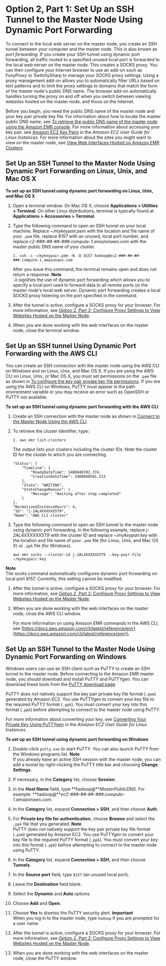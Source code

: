 # Option 2, Part 1: Set Up an SSH Tunnel to the Master Node Using Dynamic Port Forwarding<a name="emr-ssh-tunnel"></a>

To connect to the local web server on the master node, you create an SSH tunnel between your computer and the master node\. This is also known as *port forwarding*\. If you create your SSH tunnel using dynamic port forwarding, all traffic routed to a specified unused local port is forwarded to the local web server on the master node\. This creates a SOCKS proxy\. You can then configure your Internet browser to use an add\-on such as FoxyProxy or SwitchySharp to manage your SOCKS proxy settings\. Using a proxy management add\-on allows you to automatically filter URLs based on text patterns and to limit the proxy settings to domains that match the form of the master node's public DNS name\. The browser add\-on automatically handles turning the proxy on and off when you switch between viewing websites hosted on the master node, and those on the Internet\. 

Before you begin, you need the public DNS name of the master node and your key pair private key file\. For information about how to locate the master public DNS name, see [To retrieve the public DNS name of the master node using the Amazon EMR console](emr-connect-master-node-ssh.md#public-dns-name-master)\. For more information about accessing your key pair, see [Amazon EC2 Key Pairs](https://docs.aws.amazon.com/AWSEC2/latest/UserGuide/ec2-key-pairs.html) in the *Amazon EC2 User Guide for Linux Instances*\. For more information about the sites you might want to view on the master node, see [View Web Interfaces Hosted on Amazon EMR Clusters](emr-web-interfaces.md)\.

## Set Up an SSH Tunnel to the Master Node Using Dynamic Port Forwarding on Linux, Unix, and Mac OS X<a name="emr-ssh-tunnel-linux"></a><a name="emr-ssh-tunnel-unix"></a>

**To set up an SSH tunnel using dynamic port forwarding on Linux, Unix, and Mac OS X**

1. Open a terminal window\. On Mac OS X, choose **Applications > Utilities > Terminal**\. On other Linux distributions, terminal is typically found at **Applications > Accessories > Terminal**\.

1. Type the following command to open an SSH tunnel on your local machine\. Replace *\~/mykeypair\.pem* with the location and file name of your `.pem` file, replace *8157* with an unused, local port number, and replace *c2\-\#\#\#\-\#\#\-\#\#\-\#\#\#\.compute\-1\.amazonaws\.com* with the master public DNS name of your cluster\. 

   ```
   1. ssh -i ~/mykeypair.pem -N -D 8157 hadoop@ec2-###-##-##-###.compute-1.amazonaws.com
   ```

   After you issue this command, the terminal remains open and does not return a response\. 
**Note**  
`-D` signifies the use of dynamic port forwarding which allows you to specify a local port used to forward data to all remote ports on the master node's local web server\. Dynamic port forwarding creates a local SOCKS proxy listening on the port specified in the command\.

1. After the tunnel is active, configure a SOCKS proxy for your browser\. For more information, see [Option 2, Part 2: Configure Proxy Settings to View Websites Hosted on the Master Node](emr-connect-master-node-proxy.md)\.

1. When you are done working with the web interfaces on the master node, close the terminal window\.

## Set Up an SSH tunnel Using Dynamic Port Forwarding with the AWS CLI<a name="emr-ssh-tunnel-cli"></a>

You can create an SSH connection with the master node using the AWS CLI on Windows and on Linux, Unix, and Mac OS X\. If you are using the AWS CLI on Linux, Unix, or Mac OS X, you must set permissions on the `.pem` file as shown in [To configure the key pair private key file permissions](emr-connect-master-node-ssh.md#emr-keypair-file-permission-config)\. If you are using the AWS CLI on Windows, PuTTY must appear in the path environment variable or you may receive an error such as OpenSSH or PuTTY not available\.<a name="ssh-tunnel-cli"></a>

**To set up an SSH tunnel using dynamic port forwarding with the AWS CLI**

1. Create an SSH connection with the master node as shown in [Connect to the Master Node Using the AWS CLI](emr-connect-master-node-ssh.md#emr-connect-cli)\. 

1. To retrieve the cluster identifier, type:

   ```
   1. aws emr list-clusters
   ```

   The output lists your clusters including the cluster IDs\. Note the cluster ID for the cluster to which you are connecting\.

   ```
   "Status": {
       "Timeline": {
           "ReadyDateTime": 1408040782.374,
           "CreationDateTime": 1408040501.213
       },
       "State": "WAITING",
       "StateChangeReason": {
           "Message": "Waiting after step completed"
       }
   },
   "NormalizedInstanceHours": 4,
   "Id": "j-2AL4XXXXXX5T9",
   "Name": "AWS CLI cluster"
   ```

1. Type the following command to open an SSH tunnel to the master node using dynamic port forwarding\. In the following example, replace *j\-2AL4XXXXXX5T9* with the cluster ID and replace *\~/mykeypair\.key* with the location and file name of your `.pem` file \(for Linux, Unix, and Mac OS X\) or `.ppk` file \(for Windows\)\.

   ```
   aws emr socks --cluster-id j-2AL4XXXXXX5T9 --key-pair-file ~/mykeypair.key						
   ```
**Note**  
The socks command automatically configures dynamic port forwarding on local port 8157\. Currently, this setting cannot be modified\.

1. After the tunnel is active, configure a SOCKS proxy for your browser\. For more information, see [Option 2, Part 2: Configure Proxy Settings to View Websites Hosted on the Master Node](emr-connect-master-node-proxy.md)\.

1. When you are done working with the web interfaces on the master node, close the AWS CLI window\. 

   For more information on using Amazon EMR commands in the AWS CLI, see [https://docs.aws.amazon.com/cli/latest/reference/emr](https://docs.aws.amazon.com/cli/latest/reference/emr)\.

## Set Up an SSH Tunnel to the Master Node Using Dynamic Port Forwarding on Windows<a name="emr-ssh-tunnel-win"></a>

Windows users can use an SSH client such as PuTTY to create an SSH tunnel to the master node\. Before connecting to the Amazon EMR master node, you should download and install PuTTY and PuTTYgen\. You can download these tools from the [PuTTY download page](http://www.chiark.greenend.org.uk/~sgtatham/putty/)\.

PuTTY does not natively support the key pair private key file format \(`.pem`\) generated by Amazon EC2\. You use PuTTYgen to convert your key file to the required PuTTY format \(`.ppk`\)\. You must convert your key into this format \(`.ppk`\) before attempting to connect to the master node using PuTTY\.

For more information about converting your key, see [Converting Your Private Key Using PuTTYgen](https://docs.aws.amazon.com/AWSEC2/latest/UserGuide/putty.html) in the *Amazon EC2 User Guide for Linux Instances*\.<a name="emr-ssh-tunnel-putty"></a>

**To set up an SSH tunnel using dynamic port forwarding on Windows**

1. Double\-click `putty.exe` to start PuTTY\. You can also launch PuTTY from the Windows programs list\. 
**Note**  
If you already have an active SSH session with the master node, you can add a tunnel by right\-clicking the PuTTY title bar and choosing **Change Settings**\. 

1. If necessary, in the **Category** list, choose **Session**\.

1. In the **Host Name** field, type **hadoop@***MasterPublicDNS*\. For example: **hadoop@***ec2\-\#\#\#\-\#\#\-\#\#\-\#\#\#\.compute\-1\.amazonaws\.com*\. 

1. In the **Category** list, expand **Connection > SSH**, and then choose **Auth**\.

1. For **Private key file for authentication**, choose **Browse** and select the `.ppk` file that you generated\. 
**Note**  
PuTTY does not natively support the key pair private key file format \(`.pem`\) generated by Amazon EC2\. You use PuTTYgen to convert your key file to the required PuTTY format \(`.ppk`\)\. You must convert your key into this format \(`.ppk`\) before attempting to connect to the master node using PuTTY\.

1. In the **Category** list, expand **Connection > SSH**, and then choose **Tunnels**\. 

1. In the **Source port** field, type `8157` \(an unused local port\)\.

1. Leave the **Destination** field blank\.

1. Select the **Dynamic** and **Auto** options\.

1. Choose **Add** and **Open**\. 

1. Choose **Yes** to dismiss the PuTTY security alert\.
**Important**  
When you log in to the master node, type `hadoop` if you are prompted for a user name\.

1. After the tunnel is active, configure a SOCKS proxy for your browser\. For more information, see [Option 2, Part 2: Configure Proxy Settings to View Websites Hosted on the Master Node](emr-connect-master-node-proxy.md)\.

1. When you are done working with the web interfaces on the master node, close the PuTTY window\. 
